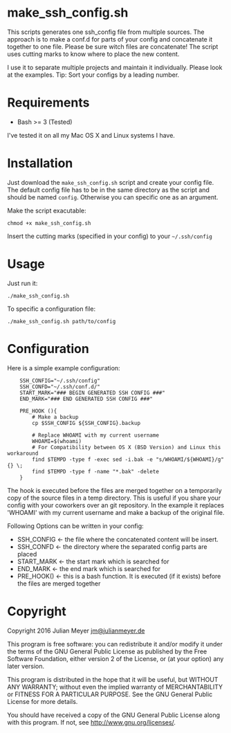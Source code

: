 make_ssh_config.sh
=======

This scripts generates one ssh_config file from multiple sources. The approach is to make a conf.d for parts of your config and concatenate it together to one file. Please be sure witch files are concatenate! The script uses cutting marks to know where to place the new content.

I use it to separate multiple projects and maintain it individually. Please look at the examples. Tip: Sort your configs by a leading number.

# Requirements

- Bash >= 3 (Tested)

I've tested it on all my Mac OS X and Linux systems I have.


# Installation


Just download the `make_ssh_config.sh` script and create your config file. The default config file has to be in the same directory as the script and should be named `config`. Otherwise you can specific one as an argument.

Make the script exacutable:

    chmod +x make_ssh_config.sh

Insert the cutting marks (specified in your config) to your `~/.ssh/config`

# Usage

Just run it:

    ./make_ssh_config.sh

To specific a configuration file:

    ./make_ssh_config.sh path/to/config


# Configuration

Here is a simple example configuration:

```
    SSH_CONFIG="~/.ssh/config"
    SSH_CONFD="~/.ssh/conf.d/"
    START_MARK="### BEGIN GENERATED SSH CONFIG ###"
    END_MARK="### END GENERATED SSH CONFIG ###"

    PRE_HOOK (){
        # Make a backup
        cp $SSH_CONFIG ${SSH_CONFIG}.backup

        # Replace WHOAMI with my current username
        WHOAMI=$(whoami)
        # For Compatibility between OS X (BSD Version) and Linux this workaround
        find $TEMPD -type f -exec sed -i.bak -e "s/WHOAMI/${WHOAMI}/g" {} \;
        find $TEMPD -type f -name "*.bak" -delete
    }
```

The hook is executed before the files are merged together on a temporarily copy of the source files in a temp directory. This is useful if you share your config with your coworkers over an git repository. In the example it replaces 'WHOAMI' with my current username and make a backup of the original file.

Following Options can be written in your config:

* SSH_CONFIG <- the file where the concatenated content will be insert.
* SSH_CONFD <- the directory where the separated config parts are placed
* START_MARK <- the start mark which is searched for
* END_MARK <- the end mark which is searched for
* PRE_HOOK() <- this is a bash function. It is executed (if it exists) before the files are merged together

# Copyright

Copyright 2016 Julian Meyer <jm@julianmeyer.de>

This program is free software: you can redistribute it and/or modify
it under the terms of the GNU General Public License as published by
the Free Software Foundation, either version 2 of the License, or
(at your option) any later version.

This program is distributed in the hope that it will be useful,
but WITHOUT ANY WARRANTY; without even the implied warranty of
MERCHANTABILITY or FITNESS FOR A PARTICULAR PURPOSE.  See the
GNU General Public License for more details.

You should have received a copy of the GNU General Public License
along with this program.  If not, see <http://www.gnu.org/licenses/>.
